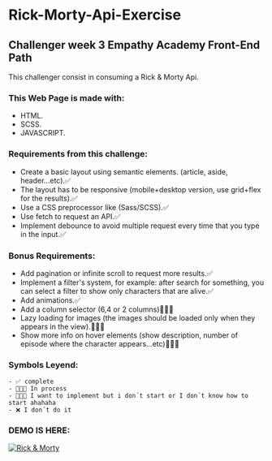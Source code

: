# Rick-Morty-Api-Exercise
## Challenger week 3 Empathy Academy Front-End Path

This challenger consist in consuming a Rick & Morty Api.

### This Web Page is made with:
  - HTML.
  - SCSS.
  - JAVASCRIPT.
  
  ### Requirements from this challenge:
  - Create a basic layout using semantic elements. (article, aside, header...etc).✅
  - The layout has to be responsive (mobile+desktop version, use grid+flex for the results).✅
  - Use a CSS preprocessor like (Sass/SCSS).✅
  - Use fetch to request an API.✅
  - Implement debounce to avoid multiple request every time that you type in the input.✅
  
  ### Bonus Requirements:
  - Add pagination or infinite scroll to request more results.✅
  - Implement a filter's system, for example: after search for something, you can select a filter to show only characters that are alive.✅
  - Add animations.✅
  - Add a column selector (6,4 or 2 columns)👨🏻‍🦯
  - Lazy loading for images (the images should be loaded only when they appears in the view).👨🏻‍🦯
  - Show more info on hover elements (show description, number of episode where the character appears...etc)👨🏻‍💻
  
  
  ### Symbols Leyend:
  ```
  - ✅ complete
  - 👨🏻‍💻 In process
  - 👨🏻‍🦯 I want to implement but i don´t start or I don´t know how to start ahahaha
  - ❌ I don´t do it
  ```
  
  ### DEMO IS HERE:
  
  [![Rick & Morty](https://i.pngimg.me/thumb/f/720/comdlpng6970641.jpg)](https://bamtop.github.io/Rick-Morty-Api-Exercise/src/)

